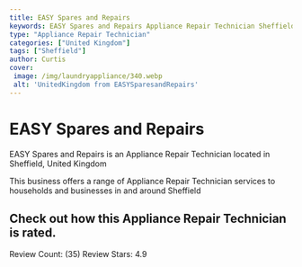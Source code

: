 ```yaml
---
title: EASY Spares and Repairs
keywords: EASY Spares and Repairs Appliance Repair Technician Sheffield United Kingdom 
type: "Appliance Repair Technician"
categories: ["United Kingdom"]
tags: ["Sheffield"]
author: Curtis
cover:
 image: /img/laundryappliance/340.webp
 alt: 'UnitedKingdom from EASYSparesandRepairs'
---
```


# EASY Spares and Repairs
EASY Spares and Repairs is an Appliance Repair Technician located in Sheffield, United Kingdom

This business offers a range of Appliance Repair Technician services to households and businesses in and around Sheffield

## Check out how this Appliance Repair Technician is rated.
Review Count: (35)
Review Stars: 4.9
